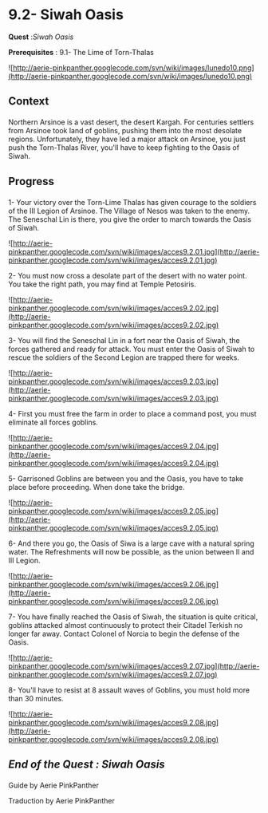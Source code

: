 # 9.2- Siwah Oasis #


<p><b>Quest</b> :<em>Siwah Oasis</em> </p>
<p><b>Prerequisites</b> : 9.1- The Lime of Torn-Thalas</p>

![http://aerie-pinkpanther.googlecode.com/svn/wiki/images/lunedo10.png](http://aerie-pinkpanther.googlecode.com/svn/wiki/images/lunedo10.png)

## <p><span>Context</span></p> ##

Northern Arsinoe is a vast desert, the desert Kargah. For centuries settlers from Arsinoe took land of goblins, pushing them into the most desolate regions. Unfortunately, they have led a major attack on Arsinoe, you just push the Torn-Thalas River, you'll have to keep fighting to the Oasis of Siwah.


## <p>Progress</p> ##

1- Your victory over the Torn-Lime Thalas has given courage to the soldiers of the III Legion of Arsinoe. The Village of Nesos was taken to the enemy. The Seneschal Lin is there, you give the order to march towards the Oasis of Siwah.


![http://aerie-pinkpanther.googlecode.com/svn/wiki/images/acces9.2.01.jpg](http://aerie-pinkpanther.googlecode.com/svn/wiki/images/acces9.2.01.jpg)


2- You must now cross a desolate part of the desert with no water point. You take the right path, you may find at Temple Petosiris.


![http://aerie-pinkpanther.googlecode.com/svn/wiki/images/acces9.2.02.jpg](http://aerie-pinkpanther.googlecode.com/svn/wiki/images/acces9.2.02.jpg)

3- You will find the Seneschal Lin in a fort near the Oasis of Siwah, the forces gathered and ready for attack. You must enter the Oasis of Siwah to rescue the soldiers of the Second Legion are trapped there for weeks.


![http://aerie-pinkpanther.googlecode.com/svn/wiki/images/acces9.2.03.jpg](http://aerie-pinkpanther.googlecode.com/svn/wiki/images/acces9.2.03.jpg)

4- First you must free the farm in order to place a command post, you must eliminate all forces goblins.


![http://aerie-pinkpanther.googlecode.com/svn/wiki/images/acces9.2.04.jpg](http://aerie-pinkpanther.googlecode.com/svn/wiki/images/acces9.2.04.jpg)

5- Garrisoned Goblins are between you and the Oasis, you have to take place before proceeding. When done take the bridge.


![http://aerie-pinkpanther.googlecode.com/svn/wiki/images/acces9.2.05.jpg](http://aerie-pinkpanther.googlecode.com/svn/wiki/images/acces9.2.05.jpg)

6- And there you go, the Oasis of Siwa is a large cave with a natural spring water. The Refreshments will now be possible, as the union between II and III Legion.


![http://aerie-pinkpanther.googlecode.com/svn/wiki/images/acces9.2.06.jpg](http://aerie-pinkpanther.googlecode.com/svn/wiki/images/acces9.2.06.jpg)

7- You have finally reached the Oasis of Siwah, the situation is quite critical, goblins attacked almost continuously to protect their Citadel Terkish no longer far away. Contact Colonel of Norcia to begin the defense of the Oasis.

![http://aerie-pinkpanther.googlecode.com/svn/wiki/images/acces9.2.07.jpg](http://aerie-pinkpanther.googlecode.com/svn/wiki/images/acces9.2.07.jpg)

8- You'll have to resist at 8 assault waves of Goblins, you must hold more than 30 minutes.

![http://aerie-pinkpanther.googlecode.com/svn/wiki/images/acces9.2.08.jpg](http://aerie-pinkpanther.googlecode.com/svn/wiki/images/acces9.2.08.jpg)

## <p><em>End of the Quest : Siwah Oasis</em></h2>
Guide by Aerie PinkPanther

Traduction by Aerie PinkPanther
</p>